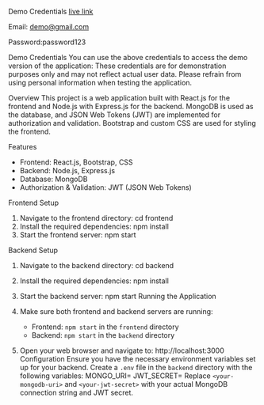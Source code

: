 Demo Credentials
[live link](rishuassignment.netlify.app)

Email: demo@gmail.com

Password:password123

Demo Credentials
You can use the above credentials to access the demo version of the application:
These credentials are for demonstration purposes only and may not reflect actual user data. Please refrain from using personal information when testing the application.


 Overview
This project is a web application built with React.js for the frontend and Node.js with Express.js for the backend. MongoDB is used as the database, and JSON Web Tokens (JWT) are implemented for authorization and validation. Bootstrap and custom CSS are used for styling the frontend.

 Features
- Frontend: React.js, Bootstrap, CSS
- Backend: Node.js, Express.js
- Database: MongoDB
- Authorization & Validation: JWT (JSON Web Tokens)

 Frontend Setup

1. Navigate to the frontend directory:
   cd frontend
2. Install the required dependencies:
   npm install
3. Start the frontend server:
   npm start

Backend Setup

1. Navigate to the backend directory:
   cd backend
2. Install the required dependencies:
   npm install
  
3. Start the backend server:
   npm start
Running the Application

1. Make sure both frontend and backend servers are running:
   - Frontend: `npm start` in the `frontend` directory
   - Backend: `npm start` in the `backend` directory
2. Open your web browser and navigate to:
   http://localhost:3000
Configuration
Ensure you have the necessary environment variables set up for your backend. Create a `.env` file in the `backend` directory with the following variables:
MONGO_URI=<your-mongodb-uri>
JWT_SECRET=<your-jwt-secret>
Replace `<your-mongodb-uri>` and `<your-jwt-secret>` with your actual MongoDB connection string and JWT secret.
